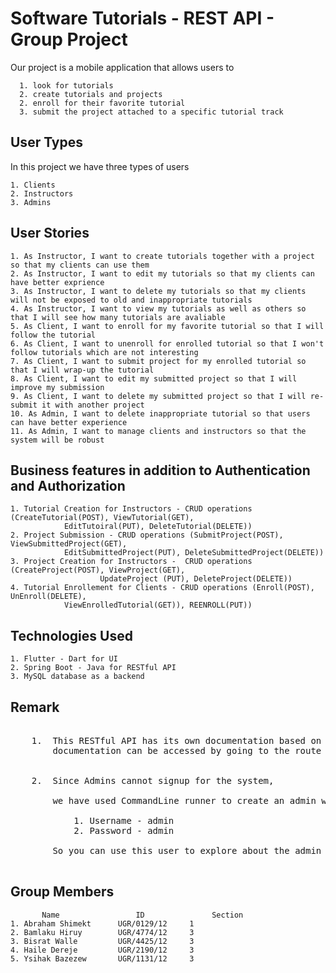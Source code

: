 # Software Tutorials - REST API - Group Project

Our project is a mobile application that allows users to 

      1. look for tutorials
      2. create tutorials and projects
      2. enroll for their favorite tutorial
      3. submit the project attached to a specific tutorial track



## User Types

In this project we have three types of users

	1. Clients
	2. Instructors
	3. Admins


## User Stories

    1. As Instructor, I want to create tutorials together with a project so that my clients can use them
    2. As Instructor, I want to edit my tutorials so that my clients can have better exprience
    3. As Instructor, I want to delete my tutorials so that my clients will not be exposed to old and inappropriate tutorials
    4. As Instructor, I want to view my tutorials as well as others so that I will see how many tutorials are avaliable
    5. As Client, I want to enroll for my favorite tutorial so that I will follow the tutorial
    6. As Client, I want to unenroll for enrolled tutorial so that I won't follow tutorials which are not interesting
    7. As Client, I want to submit project for my enrolled tutorial so that I will wrap-up the tutorial
    8. As Client, I want to edit my submitted project so that I will improve my submission
    9. As Client, I want to delete my submitted project so that I will re-submit it with another project
    10. As Admin, I want to delete inappropriate tutorial so that users can have better experience
    11. As Admin, I want to manage clients and instructors so that the system will be robust



## Business features in addition to Authentication and Authorization

    1. Tutorial Creation for Instructors - CRUD operations (CreateTutorial(POST), ViewTutorial(GET), 
    			EditTutoiral(PUT), DeleteTutorial(DELETE))
    2. Project Submission - CRUD operations (SubmitProject(POST),  ViewSubmittedProject(GET), 
    			EditSubmittedProject(PUT), DeleteSubmittedProject(DELETE))
    3. Project Creation for Instructors -  CRUD operations (CreateProject(POST), ViewProject(GET), 
                        UpdateProject (PUT), DeleteProject(DELETE))
    4. Tutorial Enrollement for Clients - CRUD operations (Enroll(POST), UnEnroll(DELETE), 
    			ViewEnrolledTutorial(GET)), REENROLL(PUT))

 
## Technologies Used
	
	
  	1. Flutter - Dart for UI
	2. Spring Boot - Java for RESTful API
	3. MySQL database as a backend

## Remark

<pre>

	1.	This RESTful API has its own documentation based on swagger 2 (Open API Specification). The
		documentation can be accessed by going to the route "/swagger" after running the project.


	2.	Since Admins cannot signup for the system,

		we have used CommandLine runner to create an admin with 

			1. Username - admin
			2. Password - admin
	
		So you can use this user to explore about the admin

</pre>
      
## Group Members

           Name                 ID         	     Section
	1. Abraham Shimekt    	UGR/0129/12		1
	2. Bamlaku Hiruy      	UGR/4774/12		3
	3. Bisrat Walle       	UGR/4425/12		3
	4. Haile Dereje	      	UGR/2190/12		3
	5. Ysihak Bazezew     	UGR/1131/12		3




